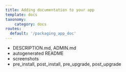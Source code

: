 ```yaml
---
title: Adding documentation to your app
template: docs
taxonomy:
    category: docs
routes:
  default: '/packaging_app_doc'
---
```


- DESCRIPTION.md, ADMIN.md
- autogenerated README
- screenshots
- pre_install, post_install, pre_upgrade, post_upgrade
